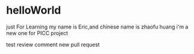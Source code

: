 # helloWorld
just For Learning
my name is Eric,and chinese name is zhaofu huang
i'm a new one for PICC project

test review comment
new pull request
